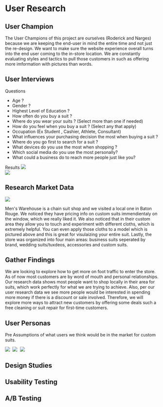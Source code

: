 # User Research

## User Champion
The User Champions of this project are ourselves (Roderick and Narges) because we are keeping the end-user in mind the entire time and not just the re-design. We want to make sure the website experience overall turns into the end user coming to the in-store location. We are constantly evaluating styles and tactics to pull those customers in such as offering more imformation with pictures than words.

## User Interviews
Questions 

* Age ?
* Gender ?
* Highest Level of Education ?
* How often do you buy a suit ?
* Where do you wear your suits ? (Select more than one if needed)
* How do you feel when you buy a suit ? (Select any that apply)
* Occupation (Ex Student , Cashier, Athlete, Consultant)
* What influences your purchasing decision the most when buying a suit ?
* Where do you go first to search for a suit ?
* What devices do you use the most when shopping ?
* Which social media do you use the most personally? 
* What could a business do to reach more people just like you?

Results
 <kbd>
   <img src="Images/Survey_Results01.jpg">
 </kbd>
<br/>
 <kbd>
   <img src="Images/Survey_Results02.jpg">
 </kbd>


## Research Market Data
 <kbd>
   <img src="Images/MensWarehouseCollage.png">
 </kbd>

Men's Warehouse is a chain suit shop and we visited a local one in Baton Rouge. We noticed they have pricing info on custom suits immendientaly on the window, which we really liked it. We also noticed that in their custom area they allow you to touch and experiment with different cloths, which is extremely helpful. You can even apply those cloths to a model which is pictured above and this is great for visulaizing your entire suit. Lastly, the store was organized into four main areas: business suits seperated by brand, wedding suits/tuxdeos, accessories and custom suits.

## Gather Findings

We are looking to explore how to get more on foot traffic to enter the store. As of now most customers are by word of mouth and personal relationships. Our research data shows most people want to shop locally in their area for suits, which work perfectly for what we are trying to achieve. Also, per our user research data we see more people would be interested in spending more money if there is a discount or sale involved. Therefore, we will explore more ways to attract new customers by offering some deals such a free cleaning or suit repair for first-time customers. 

## User Personas

Pre Assumptions of what users we think would be in the market for custom suits. 

  <kbd>
   <img src="Images/user-Personas-R&N.png">
 </kbd>
   <kbd>
   <img src="Images/user-Personas-R&N2.png">
 </kbd>
   <kbd>
   <img src="Images/user-Personas-R&N3.png">
 </kbd>
 
## Design Studies

## Usability Testing

## A/B Testing
